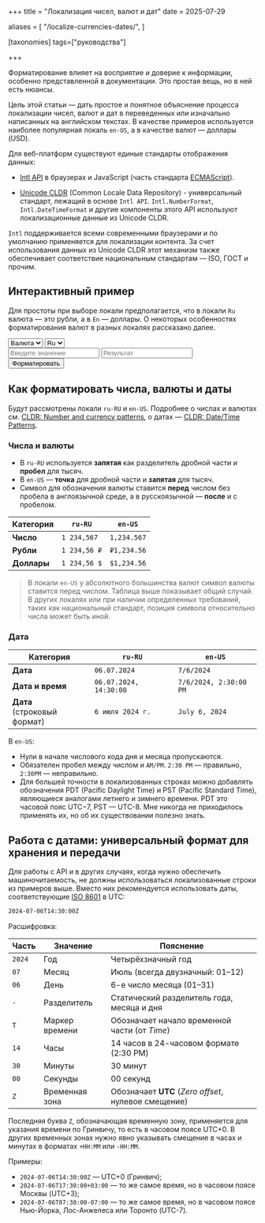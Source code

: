 +++
title = "Локализация чисел, валют и дат"
date = 2025-07-29

aliases = [
    "/localize-currencies-dates/",
]

[taxonomies]
tags=["руководства"]

+++

Форматирование влияет на восприятие и доверие к информации, особенно представленной в документации. Это простая вещь, но в ней есть нюансы.

Цель этой статьи — дать простое и понятное объяснение процесса локализации чисел, валют и дат в переведенных или изначально написанных на английском текстах. В качестве примеров используется наиболее популярная локаль `en-US`, а в качестве валют — доллары (USD).

Для веб-платформ существуют единые стандарты отображения данных:

* [Intl API](https://developer.mozilla.org/en-US/docs/Web/JavaScript/Reference/Global_Objects/Intl) в браузерах и JavaScript (часть стандарта [ECMAScript](https://262.ecma-international.org/)).

* [Unicode CLDR](https://cldr.unicode.org/) (Common Locale Data Repository) - универсальный стандарт, лежащий в основе `Intl API`. `Intl.NumberFormat`, `Intl.DateTimeFormat` и другие компоненты этого API используют локализационные данные из Unicode CLDR.

`Intl` поддерживается всеми современными браузерами и по умолчанию применяется для локализации контента. За счет использования данных из Unicode CLDR этот механизм также обеспечивает соответствие национальным стандартам — ISO, ГОСТ и прочим.

## Интерактивный пример

Для простоты при выборе локали предполагается, что в локали `Ru` валюта — это рубли, а в `En` — доллары. О некоторых особенностях форматирования валют в разных локалях рассказано далее.

<div class="currency-container">
    <div class="selectors">
        <select id="typeSelector">
            <option value="number">Число</option>
            <option value="currency" selected>Валюта</option>
            <option value="date">Дата</option>
        </select>
        <select id="localeSelector">
            <option value="ru" selected>Ru</option>
            <option value="en">En</option>
        </select>
    </div>
    <div class="fields">
        <input type="text" id="inputField" placeholder="Введите значение">
        <input type="text" id="outputField" placeholder="Результат"readonly>
    </div>
    <button type="button" class="format-btn" onclick="formatValue()">Форматировать</button>
    <div id="errorMessage" class="error"></div>
</div>

## Как форматировать числа, валюты и даты

Будут рассмотрены локали `ru-RU` и `en-US`. Подробнее о числах и валютах см. [CLDR: Number and currency patterns](https://cldr.unicode.org/translation/number-currency-formats/number-and-currency-patterns), о датах — [CLDR: Date/Time Patterns](https://cldr.unicode.org/translation/date-time/date-time-patterns).

### Числа и валюты

* В `ru-RU` используется **запятая** как разделитель дробной части и **пробел** для тысяч.
* В `en-US` — **точка** для дробной части и **запятая** для тысяч.
* Символ для обозначения валюты ставится **перед** числом без пробела в англоязычной среде, а в русскоязычной — **после** и с пробелом.

| Категория | `ru-RU` | `en-US` |
|--------|--------|--------|
| **Число** | `1 234,567` | `1,234.567` |
| **Рубли** | `1 234,56 ₽` | `₽1,234.56` |
| **Доллары** | `1 234,56 $` | `$1,234.56` |

> В локали `en-US` у абсолютного большинства валют символ валюты ставится перед числом.
> Таблица выше показывает общий случай. В других локалях или при наличии определенных требований, таких как национальный стандарт, позиция символа относительно числа может быть иной.

### Дата

| Категория | `ru-RU` | `en-US` |
|--------|--------|--------|
| **Дата** | `06.07.2024` | `7/6/2024` |
| **Дата и время** | `06.07.2024, 14:30:00` | `7/6/2024, 2:30:00 PM` |
| **Дата**<br/>(строковый формат) | `6 июля 2024 г.` | `July 6, 2024` |

В `en-US`:

* Нули в начале числового кода дня и месяца пропускаются.
* Обязателен пробел между числом и `AM/PM`. `2:30 PM` — правильно, `2:30PM` — неправильно.
* Для большей точности в локализованных строках можно добавлять обозначения PDT (Pacific Daylight Time) и PST (Pacific Standard Time), являющиеся аналогами летнего и зимнего времени. PDT это часовой пояс UTC−7, PST — UTC-8. Мне никогда не приходилось применять их, но об их существовании полезно знать.

## Работа с датами: универсальный формат для хранения и передачи

Для работы с API и в других случаях, когда нужно обеспечить машиночитаемость, не должны использоваться локализованные строки из примеров выше. Вместо них рекомендуется использовать даты, соответствующие [ISO 8601](https://www.iso.org/iso-8601-date-and-time-format.html) в UTC:

```bash
2024-07-06T14:30:00Z
```

Расшифровка:

| Часть | Значение | Пояснение |
|------|---------|----------|
| `2024` | Год | Четырёхзначный год |
| `07` | Месяц | Июль (всегда двузначный: 01–12) |
| `06` | День | 6-е число месяца (01–31) |
| `-` | Разделитель | Статический разделитель года, месяца и дня |
| `T` | Маркер времени | Обозначает начало временной части (от *Time*) |
| `14` | Часы | 14 часов в 24-часовом формате (2:30 PM) |
| `30` | Минуты | 30 минут |
| `00` | Секунды | 00 секунд |
| `Z` | Временная зона | Обозначает **UTC** (*Zero offset*, нулевое смещение) |

Последняя буква `Z`, обозначающая временную зону, применяется для указания времени по Гринвичу, то есть в часовом поясе UTC+0. В других временных зонах нужно явно указывать смещение в часах и минутах в форматах `+HH:MM` или `-HH:MM`.

Примеры:

* `2024-07-06T14:30:00Z` — UTC+0 (Гринвич);
* `2024-07-06T17:30:00+03:00` — то же самое время, но в часовом поясе Москвы (UTC+3);
* `2024-07-06T07:30:00-07:00` — то же самое время, но в часовом поясе Нью-Йорка, Лос-Анжелеса или Торонто (UTC-7).

<script>
    function validateInput(value, type) {
        const errorElement = document.getElementById('errorMessage');
        const inputElement = document.getElementById('inputField');
        errorElement.textContent = '';
        inputElement.classList.remove('input-error');
        if (!value.trim()) {
            return false;
        }
        if (type === 'number' || type === 'currency') {
            if (value.includes('-')) {
                errorElement.textContent = 'Отрицательные числа не допускаются';
                inputElement.classList.add('input-error');
                return false;
            }
            const numberPattern = /^[\d\s.,]+$/;
            if (!numberPattern.test(value)) {
                errorElement.textContent = 'Некорректный формат числа';
                inputElement.classList.add('input-error');
                return false;
            }
            return true;
        }
        if (type === 'date') {
            // Проверяем оба формата дат
            const ruDatePattern = /^\d{1,2}\.\d{1,2}\.\d{4}$/;
            const enDatePattern = /^\d{1,2}\/\d{1,2}\/\d{4}$/;
            if (!ruDatePattern.test(value) && !enDatePattern.test(value)) {
                errorElement.textContent = 'Неверный формат даты. Используйте dd.mm.yyyy или mm/dd/yyyy';
                inputElement.classList.add('input-error');
                return false;
            }
            return true;
        }
        return false;
    }
    function parseNumber(value) {
        return parseFloat(value.replace(/\s/g,'').replace(',', '.'));
    }
    function formatNumber(number, locale) {
        if (locale === 'ru') {
            return number.toLocaleString('ru-RU');
        } else {
            return number.toLocaleString('en-US');
        }
    }
    function formatCurrency(number, locale) {
        if (locale === 'ru') {
            return number.toLocaleString('ru-RU', {
                style: 'currency',
                currency: 'RUB'
            });
        } else {
            return number.toLocaleString('en-US', {
                style: 'currency',
                currency: 'USD'
            });
        }
    }
    function parseDate(dateString) {
        // Определяем формат и парсим дату
        if (dateString.includes('.')) {
            // Формат dd.mm.yyyy (русский)
            const parts = dateString.split('.');
            return new Date(parts[2], parts[1] - 1, parts[0]);
        } else if (dateString.includes('/')) {
            // Формат mm/dd/yyyy (английский)
            const parts = dateString.split('/');
            return new Date(parts[2], parts[0] - 1, parts[1]);
        }
        return null;
    }
    function formatDate(dateString, outputLocale) {
        const date = parseDate(dateString);
        if (!date || isNaN(date.getTime())) {
            throw new Error('Некорректная дата');
        }
        if (outputLocale === 'ru') {
            return date.toLocaleDateString('ru-RU');
        } else {
            return date.toLocaleDateString('en-US');
        }
    }
    function formatValue() {
        const inputValue = document.getElementById('inputField').value;
        const type = document.getElementById('typeSelector').value;
        const locale = document.getElementById('localeSelector').value;
        const outputField = document.getElementById('outputField');
        if (!validateInput(inputValue, type)) {
            outputField.value = '';
            return;
        }
        try {
            let formattedValue = '';
            if (type === 'number') {
                const number = parseNumber(inputValue);
                if (isNaN(number)) {
                    throw new Error('Некорректное число');
                }
                formattedValue = formatNumber(number, locale);
            } else if (type === 'currency') {
                const number = parseNumber(inputValue);
                if (isNaN(number)) {
                    throw new Error('Некорректное число');
                }
                formattedValue = formatCurrency(number, locale);
            } else if (type === 'date') {
                formattedValue = formatDate(inputValue, locale);
            }  
            outputField.value = formattedValue;
        } catch (error) {
            document.getElementById('errorMessage').textContent = error.message || 'Ошибка форматирования';
            document.getElementById('inputField').classList.add('input-error');
            outputField.value = '';
        }
    }
    document.getElementById('typeSelector').addEventListener('change', function() {
        document.getElementById('errorMessage').textContent = '';
        document.getElementById('inputField').classList.remove('input-error');
        document.getElementById('outputField').value = '';
    });
    document.getElementById('localeSelector').addEventListener('change', function() {
        document.getElementById('errorMessage').textContent = '';
        document.getElementById('inputField').classList.remove('input-error');
        document.getElementById('outputField').value = '';
    });
</script>
